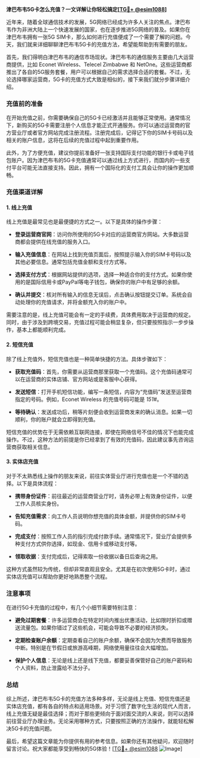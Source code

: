 **津巴布韦5G卡怎么充值？一文详解让你轻松搞定[[TG💪+ @esim1088](https://t.me/s/esim1088)]**

近年来，随着全球通信技术的发展，5G网络已经成为许多人关注的焦点。津巴布韦作为非洲大陆上一个快速发展的国家，也在逐步推进5G网络的普及。如果你在津巴布韦拥有一张5G SIM卡，那么如何进行充值便成了一个需要了解的问题。今天，我们就来详细聊聊津巴布韦5G卡的充值方法，希望能帮助到有需要的朋友。

首先，我们得明白津巴布韦的通信市场现状。津巴布韦的通信服务主要由几大运营商提供，比如 Econet Wireless、Telecel Zimbabwe 和 NetOne。这些运营商都推出了各自的5G服务套餐，用户可以根据自己的需求选择合适的套餐。不过，无论选择哪家运营商，5G卡的充值方式大致是相似的，接下来我们就分步骤详细介绍。

### **充值前的准备**

在开始充值之前，你需要确保自己的5G卡已经激活并且能够正常使用。通常情况下，新购买的5G卡需要注册个人信息才能正式开通服务。你可以通过运营商的官方营业厅或者官方网站完成注册流程。注册完成后，记得记下你的SIM卡号码以及相关的账户信息，这将在后续的充值过程中起到重要作用。

此外，为了方便充值，建议你提前准备好一张支持国际支付功能的银行卡或电子钱包账户。因为津巴布韦的5G卡充值通常可以通过线上方式进行，而国内的一些支付平台可能无法直接支持。因此，拥有一个国际化的支付工具会让你的操作更加顺畅。

### **充值渠道详解**

#### **1. 线上充值**

线上充值是最常见也是最便捷的方式之一。以下是具体的操作步骤：

- **登录运营商官网**：访问你所使用的5G卡对应的运营商官方网站。大多数运营商都会提供在线充值的服务入口。
  
- **输入充值信息**：在网站上找到充值页面后，按照提示输入你的SIM卡号码以及其他必要信息。通常包括充值金额和支付方式等。

- **选择支付方式**：根据网站提供的选项，选择一种适合你的支付方式。如果你使用的是国际信用卡或PayPal等电子钱包，确保你的账户中有足够的余额。

- **确认并提交**：核对所有输入的信息无误后，点击确认按钮提交订单。系统会自动处理你的充值请求，并将金额充入你的账户中。

需要注意的是，线上充值可能会有一定的手续费，具体费用取决于运营商的规定。同时，由于涉及到跨境交易，充值过程可能会稍显复杂，但只要按照指示一步步操作，基本上都能顺利完成。

#### **2. 短信充值**

除了线上充值外，短信充值也是一种简单快捷的方法。具体步骤如下：

- **获取充值码**：首先，你需要从运营商那里获取一个充值码。这个充值码通常可以在运营商的实体店铺、官方网站或是客服中心获得。

- **发送短信**：打开手机短信功能，编写一条短信，内容为“充值码”发送至运营商指定的号码。例如，Econet Wireless 的充值号码可能是 *151#*。

- **等待确认**：发送成功后，稍等片刻便会收到运营商发来的确认消息。如果一切顺利，你的账户就会立即得到充值。

短信充值的优势在于无需依赖互联网连接，即使在网络信号不佳的情况下也能完成操作。不过，这种方法的前提是你已经拿到了有效的充值码，因此建议事先咨询运营商获取相关信息。

#### **3. 实体店充值**

对于不太熟悉线上操作的朋友来说，前往实体营业厅进行充值也是一个不错的选择。以下是具体流程：

- **携带身份证件**：前往最近的运营商营业厅时，请务必带上有效身份证件，以便工作人员核实身份。

- **告知充值需求**：向工作人员说明你想充值的具体金额，并提供你的SIM卡号码。

- **完成支付**：按照工作人员的指引完成付款手续。通常情况下，营业厅会提供多种支付方式供你选择，如现金、信用卡或移动支付等。

- **领取收据**：支付完成后，记得索取一份收据以备日后查询之用。

这种方式虽然较为传统，但却非常直观且安全。尤其是在初次使用5G卡时，通过实体店充值可以帮助你更好地熟悉整个流程。

### **注意事项**

在进行5G卡充值的过程中，有几个小细节需要特别注意：

- **避免过期套餐**：许多运营商会在特定时间内推出优惠活动，比如限时折扣或赠送流量包。如果你错过了这些机会，可能会导致不必要的经济损失。

- **定期检查账户余额**：定期查看自己的账户余额，确保不会因为欠费而导致服务中断。特别是在节假日或旅游高峰期，网络使用量往往会大幅增加。

- **保护个人信息**：无论是线上还是线下充值，都要妥善保管好自己的账户密码和个人资料，防止泄露给不法分子。

### **总结**

综上所述，津巴布韦5G卡的充值方法多种多样，无论是线上充值、短信充值还是实体店充值，都有各自的特点和适用场景。对于习惯了数字化生活的现代人而言，线上充值无疑是最佳选择；而对于那些更倾向于面对面交流的人来说，则可以选择前往营业厅办理业务。无论采用哪种方式，只要按照正确的方法操作，就能轻松解决5G卡的充值问题。

最后，希望这篇文章能为你提供有用的参考信息。如果你还有其他疑问，欢迎随时留言讨论。祝大家都能享受到畅快的5G体验！[[TG💪+ @esim1088](https://t.me/s/esim1088) ![Image](https://i.postimg.cc/4NQfJmqS/Snipaste-2025-05-13-00-14-12.png)]